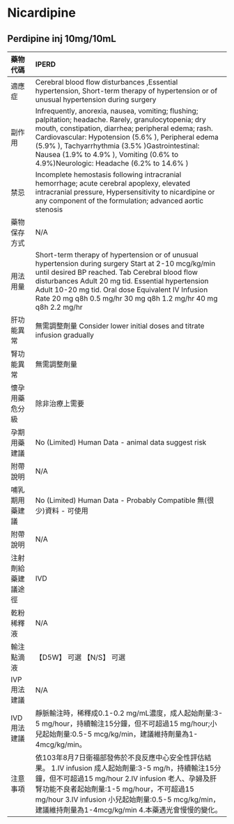 # Nicardipine

## Perdipine inj 10mg/10mL

| 藥物代碼 | IPERD |
| :--- | :--- |
| 適應症 | Cerebral blood flow disturbances ,Essential hypertension, Short-term therapy of hypertension or of unusual hypertension during surgery |
| 副作用 | Infrequently, anorexia, nausea, vomiting; flushing; palpitation; headache. Rarely, granulocytopenia; dry mouth, constipation, diarrhea; peripheral edema; rash. Cardiovascular: Hypotension \(5.6% \), Peripheral edema \(5.9% \), Tachyarrhythmia \(3.5% \)Gastrointestinal: Nausea \(1.9% to 4.9% \), Vomiting \(0.6% to 4.9%\)Neurologic: Headache \(6.2% to 14.6% \) |
| 禁忌 | Incomplete hemostasis following intracranial hemorrhage; acute cerebral apoplexy, elevated intracranial pressure, Hypersensitivity to nicardipine or any component of the formulation; advanced aortic stenosis |
| 藥物保存方式 | N/A |
| 用法用量 | Short-term therapy of hypertension or of unusual hypertension during surgery Start at 2-10 mcg/kg/min until desired BP reached. Tab Cerebral blood flow disturbances Adult 20 mg tid. Essential hypertension Adult 10-20 mg tid. Oral dose Equivalent IV Infusion Rate  20 mg q8h 0.5 mg/hr  30 mg q8h 1.2 mg/hr  40 mg q8h 2.2 mg/hr |
| 肝功能異常 | 無需調整劑量  Consider lower initial doses and titrate infusion gradually |
| 腎功能異常 | 無需調整劑量 |
| 懷孕用藥危分級 | 除非治療上需要 |
| 孕期用藥建議 | No \(Limited\) Human Data - animal data suggest risk |
| 附帶說明 | N/A |
| 哺乳期用藥建議 | No \(Limited\) Human Data - Probably Compatible 無\(很少\)資料 - 可使用 |
| 附帶說明 | N/A |
| 注射劑給藥建議途徑 | IVD |
| 乾粉稀釋液 | N/A |
| 輸注點滴液 | 【D5W】 可選  【N/S】 可選 |
| IVP 用法建議 | N/A |
| IVD 用法建議 | 靜脈輸注時，稀釋成0.1-0.2 mg/mL濃度，成人起始劑量:3-5 mg/hour，持續輸注15分鐘，但不可超過15 mg/hour;小兒起始劑量:0.5-5 mcg/kg/min，建議維持劑量為1-4mcg/kg/min。 |
| 注意事項 | 依103年8月7日衛福部發佈於不良反應中心安全性評估結果。 1.IV infusion 成人起始劑量:3-5 mg/h，持續輸注15分鐘，但不可超過15 mg/hour 2.IV infusion 老人、孕婦及肝腎功能不良者起始劑量:1-5 mg/hour，不可超過15 mg/hour 3.IV infusion 小兒起始劑量:0.5-5 mcg/kg/min，建議維持劑量為1-4mcg/kg/min 4.本藥遇光會慢慢的變化。 |

